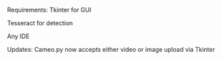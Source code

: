 Requirements:
Tkinter for GUI

Tesseract for detection

Any IDE

Updates:
Cameo.py now accepts either video or image upload via Tkinter 
